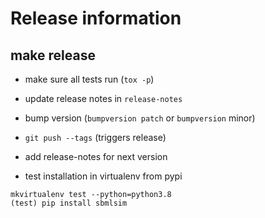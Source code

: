 # Release information


## make release
* make sure all tests run (`tox -p`)
* update release notes in `release-notes`
* bump version (`bumpversion patch` or `bumpversion` minor)
* `git push --tags` (triggers release)
* add release-notes for next version

* test installation in virtualenv from pypi
```
mkvirtualenv test --python=python3.8
(test) pip install sbmlsim
```

